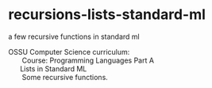 # recursions-lists-standard-ml
a few recursive functions in standard ml

OSSU Computer Science curriculum: <br/>
 &nbsp;&nbsp;&nbsp;&nbsp;&nbsp;&nbsp; Course: Programming Languages Part A <br/>
  &nbsp;&nbsp;&nbsp;&nbsp;&nbsp;&nbsp;Lists in Standard ML <br/>
   &nbsp;&nbsp;&nbsp;&nbsp;&nbsp;&nbsp; Some recursive functions. <br/>
